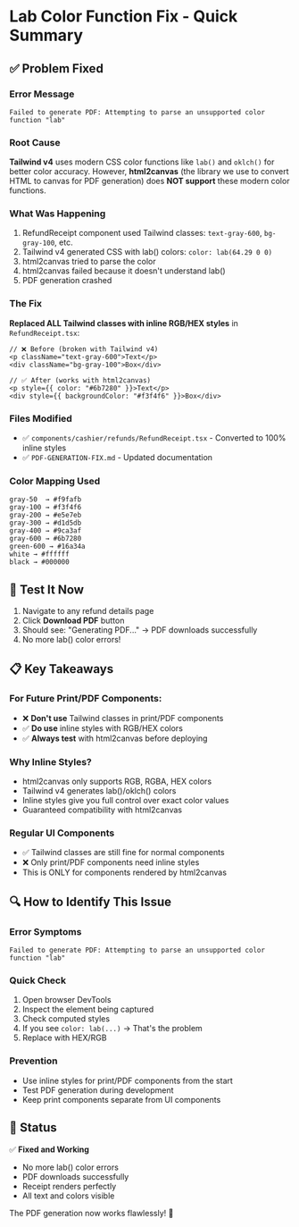 # Lab Color Function Fix - Quick Summary

## ✅ Problem Fixed

### Error Message

```
Failed to generate PDF: Attempting to parse an unsupported color function "lab"
```

### Root Cause

**Tailwind v4** uses modern CSS color functions like `lab()` and `oklch()` for better color accuracy. However, **html2canvas** (the library we use to convert HTML to canvas for PDF generation) does **NOT support** these modern color functions.

### What Was Happening

1. RefundReceipt component used Tailwind classes: `text-gray-600`, `bg-gray-100`, etc.
2. Tailwind v4 generated CSS with lab() colors: `color: lab(64.29 0 0)`
3. html2canvas tried to parse the color
4. html2canvas failed because it doesn't understand lab()
5. PDF generation crashed

### The Fix

**Replaced ALL Tailwind classes with inline RGB/HEX styles** in `RefundReceipt.tsx`:

```tsx
// ❌ Before (broken with Tailwind v4)
<p className="text-gray-600">Text</p>
<div className="bg-gray-100">Box</div>

// ✅ After (works with html2canvas)
<p style={{ color: "#6b7280" }}>Text</p>
<div style={{ backgroundColor: "#f3f4f6" }}>Box</div>
```

### Files Modified

- ✅ `components/cashier/refunds/RefundReceipt.tsx` - Converted to 100% inline styles
- ✅ `PDF-GENERATION-FIX.md` - Updated documentation

### Color Mapping Used

```
gray-50  → #f9fafb
gray-100 → #f3f4f6
gray-200 → #e5e7eb
gray-300 → #d1d5db
gray-400 → #9ca3af
gray-600 → #6b7280
green-600 → #16a34a
white → #ffffff
black → #000000
```

## 🧪 Test It Now

1. Navigate to any refund details page
2. Click **Download PDF** button
3. Should see: "Generating PDF..." → PDF downloads successfully
4. No more lab() color errors!

## 📋 Key Takeaways

### For Future Print/PDF Components:

- ❌ **Don't use** Tailwind classes in print/PDF components
- ✅ **Do use** inline styles with RGB/HEX colors
- ✅ **Always test** with html2canvas before deploying

### Why Inline Styles?

- html2canvas only supports RGB, RGBA, HEX colors
- Tailwind v4 generates lab()/oklch() colors
- Inline styles give you full control over exact color values
- Guaranteed compatibility with html2canvas

### Regular UI Components

- ✅ Tailwind classes are still fine for normal components
- ❌ Only print/PDF components need inline styles
- This is ONLY for components rendered by html2canvas

## 🔍 How to Identify This Issue

### Error Symptoms

```
Failed to generate PDF: Attempting to parse an unsupported color function "lab"
```

### Quick Check

1. Open browser DevTools
2. Inspect the element being captured
3. Check computed styles
4. If you see `color: lab(...)` → That's the problem
5. Replace with HEX/RGB

### Prevention

- Use inline styles for print/PDF components from the start
- Test PDF generation during development
- Keep print components separate from UI components

## 🎉 Status

✅ **Fixed and Working**

- No more lab() color errors
- PDF downloads successfully
- Receipt renders perfectly
- All text and colors visible

The PDF generation now works flawlessly! 🚀
